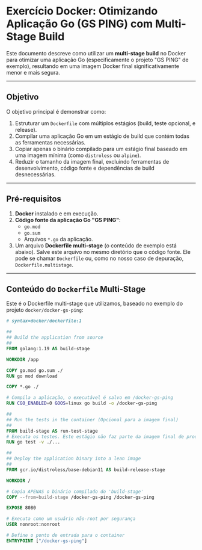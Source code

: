 # Exercício Docker: Otimizando Aplicação Go (GS PING) com Multi-Stage Build

Este documento descreve como utilizar um **multi-stage build** no Docker para otimizar uma aplicação Go (especificamente o projeto "GS PING" de exemplo), resultando em uma imagem Docker final significativamente menor e mais segura.

---
## Objetivo

O objetivo principal é demonstrar como:
1.  Estruturar um `Dockerfile` com múltiplos estágios (build, teste opcional, e release).
2.  Compilar uma aplicação Go em um estágio de build que contém todas as ferramentas necessárias.
3.  Copiar apenas o binário compilado para um estágio final baseado em uma imagem mínima (como `distroless` ou `alpine`).
4.  Reduzir o tamanho da imagem final, excluindo ferramentas de desenvolvimento, código fonte e dependências de build desnecessárias.

---
## Pré-requisitos

1.  **Docker** instalado e em execução.
2.  **Código fonte da aplicação Go "GS PING"**:
    * `go.mod`
    * `go.sum`
    * Arquivos `*.go` da aplicação.
3.  Um arquivo **Dockerfile multi-stage** (o conteúdo de exemplo está abaixo). Salve este arquivo no mesmo diretório que o código fonte. Ele pode se chamar `Dockerfile` ou, como no nosso caso de depuração, `Dockerfile.multistage`.

---
## Conteúdo do `Dockerfile` Multi-Stage

Este é o Dockerfile multi-stage que utilizamos, baseado no exemplo do projeto `docker/docker-gs-ping`:

```dockerfile
# syntax=docker/dockerfile:1

##
## Build the application from source
##
FROM golang:1.19 AS build-stage

WORKDIR /app

COPY go.mod go.sum ./
RUN go mod download

COPY *.go ./

# Compila a aplicação, o executável é salvo em /docker-gs-ping
RUN CGO_ENABLED=0 GOOS=linux go build -o /docker-gs-ping

##
## Run the tests in the container (Opcional para a imagem final)
##
FROM build-stage AS run-test-stage
# Executa os testes. Este estágio não faz parte da imagem final de produção.
RUN go test -v ./...

##
## Deploy the application binary into a lean image
##
FROM gcr.io/distroless/base-debian11 AS build-release-stage

WORKDIR /

# Copia APENAS o binário compilado do 'build-stage'
COPY --from=build-stage /docker-gs-ping /docker-gs-ping

EXPOSE 8080

# Executa como um usuário não-root por segurança
USER nonroot:nonroot

# Define o ponto de entrada para o container
ENTRYPOINT ["/docker-gs-ping"]